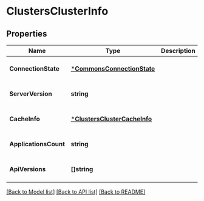 # ClustersClusterInfo

## Properties
Name | Type | Description | Notes
------------ | ------------- | ------------- | -------------
**ConnectionState** | [***CommonsConnectionState**](commonsConnectionState.md) |  | [optional] [default to null]
**ServerVersion** | **string** |  | [optional] [default to null]
**CacheInfo** | [***ClustersClusterCacheInfo**](clustersClusterCacheInfo.md) |  | [optional] [default to null]
**ApplicationsCount** | **string** |  | [optional] [default to null]
**ApiVersions** | **[]string** |  | [optional] [default to null]

[[Back to Model list]](../README.md#documentation-for-models) [[Back to API list]](../README.md#documentation-for-api-endpoints) [[Back to README]](../README.md)

